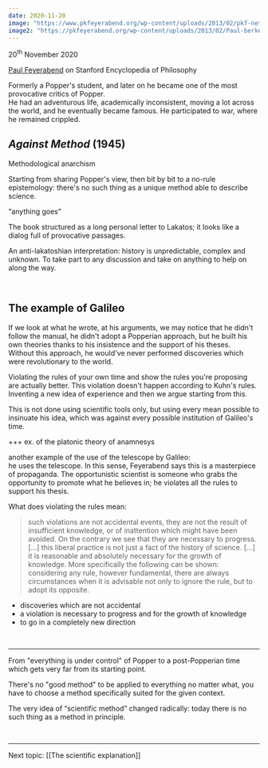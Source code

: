 ```yaml
---
date: 2020-11-20
image: "https://www.pkfeyerabend.org/wp-content/uploads/2013/02/pkf-netherlands.jpg"
image2: "https://pkfeyerabend.org/wp-content/uploads/2013/02/Paul-berkeley.jpg"
---
```

<p class="date">20<sup>th</sup> November 2020</p>

[Paul Feyerabend](https://plato.stanford.edu/search/searcher.py?query=feyerabend "Paul Feyerabend on Stanford Encyclopedia of Philosophy") on Stanford Encyclopedia of Philosophy

Formerly a Popper's student, and later on he became one of the most provocative critics of Popper.\
He had an adventurous life, academically inconsistent, moving a lot across the world, and he eventually became famous. He participated to war, where he remained crippled.

## <cite>Against Method</cite> (1945)

Methodological anarchism

Starting from sharing Popper's view, then bit by bit to a no-rule epistemology: there's no such thing as a unique method able to describe science.

<q>anything goes</q>

The book structured as a long personal letter to Lakatos; it looks like a dialog full of provocative passages.

An anti-lakatoshian interpretation: history is unpredictable, complex and unknown. To take part to any discussion and take on anything to help on along the way.

<br>

## The example of Galileo

If we look at what he wrote, at his arguments, we may notice that he didn't follow the manual, he didn't adopt a Popperian approach, but he built his own theories thanks to his insistence and the support of his theses.\
Without this approach, he would've never performed discoveries which were revolutionary to the world.

Violating the rules of your own time and show the rules you're proposing are actually better. This violation doesn't happen according to Kuhn's rules.\
Inventing a new idea of experience and then we argue starting from this.

This is not done using scientific tools only, but using every mean possible to insinuate his idea, which was against every possible institution of Galileo's time.

+++ ex. of the platonic theory of anamnesys

another example of the use of the telescope by Galileo:\
he uses the telescope. In this sense, Feyerabend says this is a masterpiece of propaganda. The opportunistic scientist is someone who grabs the opportunity to promote what he believes in; he violates all the rules to support his thesis.

What does violating the rules mean:

> such violations are not accidental events, they are not the result of insufficient knowledge, or of inattention which might have been avoided. On the contrary we see that they are necessary to progress. \[…\] this liberal practice is not just a fact of the history of science. \[…\] it is reasonable and absolutely necessary for the growth of knowledge. More specifically the following can be shown: considering any rule, however fundamental, there are always circumstances when it is advisable not only to ignore the rule, but to adopt its opposite.

- discoveries which are not accidental
- a violation is necessary to progress and for the growth of knowledge
- to go in a completely new direction

<br>

---

From "everything is under control" of Popper to a post-Popperian time which gets very far from its starting point.

There's no "good method" to be applied to everything no matter what, you have to choose a method specifically suited for the given context.

The very idea of “scientific method” changed radically: today there is no such thing as a method in principle.

<br>

---

Next topic: [[The scientific explanation]]